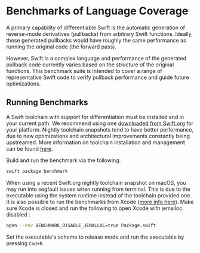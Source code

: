 # Benchmarks of Language Coverage

A primary capability of differentiable Swift is the automatic generation of reverse-mode
derivatives (pullbacks) from arbitrary Swift functions. Ideally, those generated pullbacks
would have roughly the same performance as running the original code (the forward pass).

However, Swift is a complex language and performance of the generated pullback code currently varies
based on the structure of the original functions. This benchmark suite is intended to cover a range
of representative Swift code to verify pullback performance and guide future optimizations.

## Running Benchmarks

A Swift toolchain with support for differentiation must be installed and in your current path. We 
recommend using one [downloaded from Swift.org](https://www.swift.org/download/) for your platform. 
Nightly toolchain snapshots tend to have better performance, due to new optimizations and 
architectural improvements constantly being upstreamed. More information on toolchain installation 
and management can be found [here](https://passivelogic.github.io/differentiable-swift-examples/documentation/differentiableswiftexamples/setup).

Build and run the benchmark via the following:
```bash
swift package benchmark
```

When using a recent Swift.org nightly toolchain snapshot on macOS, you may run into segfault issues when running from terminal. This is due to the executable using the system runtime instead of the toolchain provided one. 
It is also possible to run the benchmarks from Xcode ([more info here](https://swiftpackageindex.com/ordo-one/package-benchmark/1.22.1/documentation/benchmark/runningbenchmarks#Running-benchmarks-in-Xcode-and-using-Instruments-for-profiling-benchmarks)). 
Make sure Xcode is closed and run the following to open Xcode with jemalloc disabled :
```bash
open --env BENCHMARK_DISABLE_JEMALLOC=true Package.swift
```
Set the executable's scheme to release mode and run the executable by pressing `Cmd+R`.
